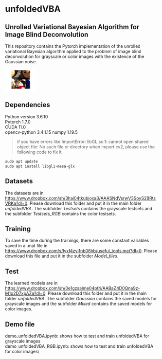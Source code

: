 # unfoldedVBA
## Unrolled Variational Bayesian Algorithm for Image Blind Deconvolution
This repository contains the Pytorch implementation of the unrolled variational Bayesian algorithm applied to the problem of image blind deconvolution for grayscale or color images with the existence of the Gaussian noise.

<img src="examples/y.png" width="100">

## Dependencies
Python version 3.6.10\
Pytorch 1.7.0\
CUDA 11.0\
opencv-python 3.4.1.15
numpy 1.19.5
> if you have errors like ImportError: libGL.so.1: cannot open shared object file: No such file or directory when import cv2,
> please use the following code to fix it

```
sudo apt update
sudo apt install libgl1-mesa-glx
```

## Datasets
The datasets are in https://www.dropbox.com/sh/3hai04tkubjoxa3/AAASNdVsrwV3SoyS2BRtsVRKa?dl=0. Please download this folder and put it in the main folder _unfoldedVBA_. The subfolder _Testsets_ contains the grayscale testsets and the subfolder _Testsets_RGB_ contains the color testsets. 

## Training
To save the time during the trainings, there are some constant variables saved in a .mat file in https://www.dropbox.com/s/lyxf4zyi1nb06hb/useful_tools.mat?dl=0. Please download this file and put it in the subfolder _Model_files_. 

## Test
The learned models are in https://www.dropbox.com/sh/0e1gzsalme04pf4/AABaZ4D0Qna9z-M1o2D7xpAZa?dl=0. Please download this folder and put it in the main folder _unfoldedVBA_. The subfolder _Gaussian_ contains the saved models for grayscale images and the subfolder _Mixed_ contains the saved models for color images.

## Demo file
demo_unfoldedVBA.ipynb: shows how to test and train unfoldedVBA for grayscale images\
demo_unfoldedVBA_RGB.ipynb: shows how to test and train unfoldedVBA for color images\
